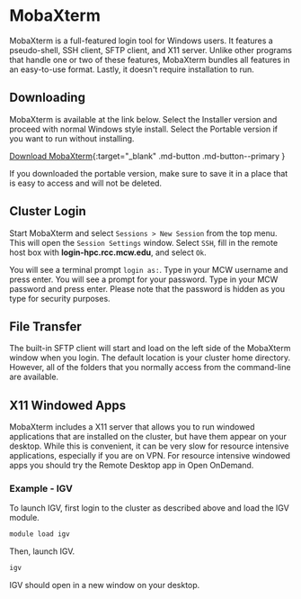 # MobaXterm

MobaXterm is a full-featured login tool for Windows users. It features a pseudo-shell, SSH client, SFTP client, and X11 server. Unlike other programs that handle one or two of these features, MobaXterm bundles all features in an easy-to-use format. Lastly, it doesn't require installation to run.

## Downloading

MobaXterm is available at the link below. Select the Installer version and proceed with normal Windows style install. Select the Portable version if you want to run without installing.

[Download MobaXterm](https://mobaxterm.mobatek.net/download-home-edition.html){:target="_blank" .md-button .md-button--primary }

If you downloaded the portable version, make sure to save it in a place that is easy to access and will not be deleted.

## Cluster Login

Start MobaXterm and select `Sessions > New Session` from the top menu. This will open the `Session Settings` window. Select `SSH`, fill in the remote host box with **login-hpc.rcc.mcw.edu**, and select `Ok`.

You will see a terminal prompt `login as:`. Type in your MCW username and press enter. You will see a prompt for your password. Type in your MCW password and press enter. Please note that the password is hidden as you type for security purposes.

## File Transfer

The built-in SFTP client will start and load on the left side of the MobaXterm window when you login. The default location is your cluster home directory. However, all of the folders that you normally access from the command-line are available.

## X11 Windowed Apps

MobaXterm includes a X11 server that allows you to run windowed applications that are installed on the cluster, but have them appear on your desktop. While this is convenient, it can be very slow for resource intensive applications, especially if you are on VPN. For resource intensive windowed apps you should try the Remote Desktop app in Open OnDemand.

### Example - IGV

To launch IGV, first login to the cluster as described above and load the IGV module.

```bash
module load igv
```

Then, launch IGV.

```bash
igv
```

IGV should open in a new window on your desktop.
